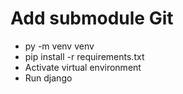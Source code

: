 # Add submodule Git
- py -m venv venv
- pip install -r requirements.txt
- Activate virtual environment
- Run django 
